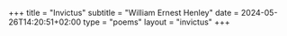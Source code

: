+++
title = "Invictus"
subtitle = "William Ernest Henley"
date = 2024-05-26T14:20:51+02:00
type = "poems"
layout = "invictus"
+++
